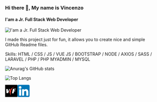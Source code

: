 



### Hi there 👋, My name is Vincenzo
#### I'am a Jr. Full Stack Web Developer
![I'am a Jr. Full Stack Web Developer](https://media.licdn.com/dms/image/D4D16AQFParsn_hp4XA/profile-displaybackgroundimage-shrink_350_1400/0/1677237637146?e=1683158400&v=beta&t=bu2gmO_aUeb4nPi1KZBP90LQ161irTrFcZ9FEFSS9Ow)

I made this project just for fun, it allows you to create nice and simple GitHub Readme files.

Skills: HTML / CSS / JS / VUE JS / BOOTSTRAP / NODE / AXIOS / SASS / LARAVEL / PHP / PHP MYADMIN / MYSQL  
<!-- GitHub Stats -->
![Anurag's GitHub stats](https://github-readme-stats.vercel.app/api?username=volxdarktv&theme=dark&title_color=f34334&text_color=7243ee&border_color=6199dd&custom_title=My+Stats) 
<!-- Lang Stats -->
![Top Langs](https://github-readme-stats.vercel.app/api/top-langs/?username=volxdarktv&langs_count=8)


[<img src="imgs/logo.jpg" alt="Linkedin" height="40">](https://www.vincenzo-foti.it)[<img src="imgs/linkedin.png" alt="Linkedin" height="40">](https://www.linkedin.com/in/vincenzo-foti/)





